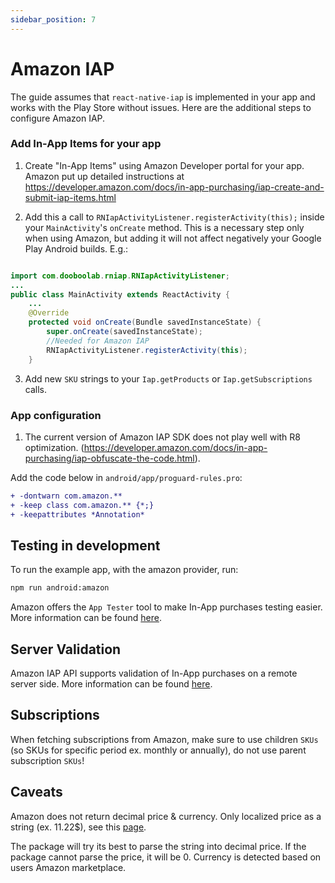 ```yaml
---
sidebar_position: 7
---
```


# Amazon IAP

The guide assumes that `react-native-iap` is implemented in your app and works with the Play Store without issues. Here are the additional steps to configure Amazon IAP.

### Add In-App Items for your app

1. Create "In-App Items" using Amazon Developer portal for your app. Amazon put up detailed instructions at https://developer.amazon.com/docs/in-app-purchasing/iap-create-and-submit-iap-items.html

2. Add this a call to `RNIapActivityListener.registerActivity(this);` inside your `MainActivity`'s `onCreate` method. This is a necessary step only when using Amazon, but adding it will not affect negatively your Google Play Android builds. E.g.:

```java

import com.dooboolab.rniap.RNIapActivityListener;
...
public class MainActivity extends ReactActivity {
    ...
    @Override
    protected void onCreate(Bundle savedInstanceState) {
        super.onCreate(savedInstanceState);
        //Needed for Amazon IAP
        RNIapActivityListener.registerActivity(this);
    }
```

3. Add new `SKU` strings to your `Iap.getProducts` or `Iap.getSubscriptions` calls.

### App configuration

1. The current version of Amazon IAP SDK does not play well with R8 optimization. (https://developer.amazon.com/docs/in-app-purchasing/iap-obfuscate-the-code.html).

Add the code below in `android/app/proguard-rules.pro`:

```diff
+ -dontwarn com.amazon.**
+ -keep class com.amazon.** {*;}
+ -keepattributes *Annotation*
```

## Testing in development

To run the example app, with the amazon provider, run:

```bash npm2yarn
npm run android:amazon
```

Amazon offers the `App Tester` tool to make In-App purchases testing easier. More information can be found [here](https://developer.amazon.com/docs/in-app-purchasing/iap-app-tester-user-guide.html).

## Server Validation

Amazon IAP API supports validation of In-App purchases on a remote server side. More information can be found [here](https://developer.amazon.com/docs/in-app-purchasing/iap-rvs-for-android-apps.html).

## Subscriptions

When fetching subscriptions from Amazon, make sure to use children `SKUs` (so SKUs for specific period ex. monthly or annually), do not use parent subscription `SKUs`!

## Caveats

Amazon does not return decimal price & currency. Only localized price as a string (ex. 11.22$), see this [page](https://forums.developer.amazon.com/answers/234257/view.html).

The package will try its best to parse the string into decimal price. If the package cannot parse the price, it will be 0. Currency is detected based on users Amazon marketplace.
